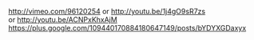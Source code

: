 http://vimeo.com/96120254 or http://youtu.be/1j4gO9sR7zs or http://youtu.be/ACNPxKhxAjM https://plus.google.com/109440170884180647149/posts/bYDYXGDaxyx